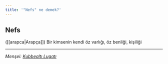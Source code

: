 ```yaml
---
title: '"Nefs" ne demek?'
---
```


## Nefs
([[arapca|Arapça]]) Bir kimsenin kendi öz varlığı, öz benliği, kişiliği

---
*Menşei: [Kubbealtı Lugatı](https://www.lugatim.com/s/Nefs)*